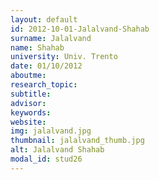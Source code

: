 ```yaml
---
layout: default 
id: 2012-10-01-Jalalvand-Shahab
surname: Jalalvand
name: Shahab
university: Univ. Trento
date: 01/10/2012
aboutme: 
research_topic: 
subtitle: 
advisor: 
keywords: 
website: 
img: jalalvand.jpg
thumbnail: jalalvand_thumb.jpg
alt: Jalalvand Shahab
modal_id: stud26
---
```

